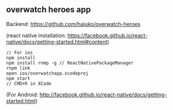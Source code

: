 
## overwatch heroes app

Backend: https://github.com/hajuko/overwatch-heroes

(react native installation:
 https://facebook.github.io/react-native/docs/getting-started.html#content)

```
// For ios
npm install
npm install rnmp -g // ReactNativePackageManager
rnpm link
open ios/overwatchapp.xcodeproj
npm start
// CMD+R in XCode
```
(For Android: http://facebook.github.io/react-native/docs/getting-started.html)

